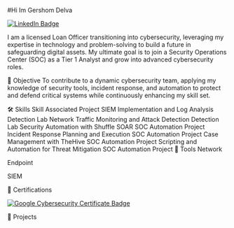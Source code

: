#Hi Im Gershom Delva

<a href="https://www.linkedin.com/in/gershom-delva-6768351a3" target="_blank">
    <img src="https://img.shields.io/badge/-LinkedIn-0072b1?&style=for-the-badge&logo=linkedin&logoColor=white" alt="LinkedIn Badge" />
</a>

I am a licensed Loan Officer transitioning into cybersecurity, leveraging my expertise in technology and problem-solving to build a future in safeguarding digital assets. My ultimate goal is to join a Security Operations Center (SOC) as a Tier 1 Analyst and grow into advanced cybersecurity roles.

🌟 Objective
To contribute to a dynamic cybersecurity team, applying my knowledge of security tools, incident response, and automation to protect and defend critical systems while continuously enhancing my skill set.

🛠️ Skills
Skill	Associated Project
SIEM Implementation and Log Analysis	Detection Lab
Network Traffic Monitoring and Attack Detection	Detection Lab
Security Automation with Shuffle SOAR	SOC Automation Project
Incident Response Planning and Execution	SOC Automation Project
Case Management with TheHive	SOC Automation Project
Scripting and Automation for Threat Mitigation	SOC Automation Project
🔧 Tools
Network

Endpoint

SIEM

📜 Certifications
<div>
    <a href="https://grow.google/certificates/it-support/" target="_blank">
        <img src="https://img.shields.io/badge/-Google%20Cybersecurity%20Certificate-4285F4?&style=for-the-badge&logo=Google&logoColor=white" alt="Google Cybersecurity Certificate Badge" />
    </a>
</div>

🚀 Projects

